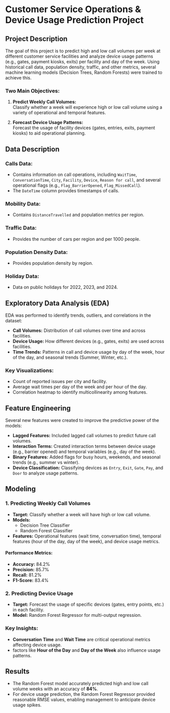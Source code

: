 # **Customer Service Operations & Device Usage Prediction Project**

## **Project Description**

The goal of this project is to predict high and low call volumes per week at different customer service facilities and analyze device usage patterns (e.g., gates, payment kiosks, exits) per facility and day of the week. Using historical call data, population density, traffic, and other metrics, several machine learning models (Decision Trees, Random Forests) were trained to achieve this.

### **Two Main Objectives:**

1. **Predict Weekly Call Volumes:**  
   Classify whether a week will experience high or low call volume using a variety of operational and temporal features.

2. **Forecast Device Usage Patterns:**  
   Forecast the usage of facility devices (gates, entries, exits, payment kiosks) to aid operational planning.

## **Data Description**

### **Calls Data:**

- Contains information on call operations, including `WaitTime`, `ConversationTime`, `City`, `Facility`, `Device`, `Reason for call`, and several operational flags (e.g., `Flag_BarrierOpened`, `Flag_MissedCall`).
- The `DateTime` column provides timestamps of calls.

### **Mobility Data:**

- Contains `DistanceTravelled` and population metrics per region.

### **Traffic Data:**

- Provides the number of cars per region and per 1000 people.

### **Population Density Data:**

- Provides population density by region.

### **Holiday Data:**

- Data on public holidays for 2022, 2023, and 2024.

## **Exploratory Data Analysis (EDA)**

EDA was performed to identify trends, outliers, and correlations in the dataset:

- **Call Volumes:** Distribution of call volumes over time and across facilities.
- **Device Usage:** How different devices (e.g., gates, exits) are used across facilities.
- **Time Trends:** Patterns in call and device usage by day of the week, hour of the day, and seasonal trends (Summer, Winter, etc.).

### **Key Visualizations:**

- Count of reported issues per city and facility.
- Average wait times per day of the week and per hour of the day.
- Correlation heatmap to identify multicollinearity among features.

## **Feature Engineering**

Several new features were created to improve the predictive power of the models:

- **Lagged Features:** Included lagged call volumes to predict future call volumes.
- **Interaction Terms:** Created interaction terms between device usage (e.g., barrier opened) and temporal variables (e.g., day of the week).
- **Binary Features:** Added flags for busy hours, weekends, and seasonal trends (e.g., summer vs winter).
- **Device Classification:** Classifying devices as `Entry`, `Exit`, `Gate`, `Pay`, and `Door` to analyze usage patterns.

## **Modeling**

### **1. Predicting Weekly Call Volumes**

- **Target:** Classify whether a week will have high or low call volume.
- **Models:**  
  - Decision Tree Classifier  
  - Random Forest Classifier
- **Features:** Operational features (wait time, conversation time), temporal features (hour of the day, day of the week), and device usage metrics.

#### **Performance Metrics:**

- **Accuracy:** 84.2%
- **Precision:** 85.7%
- **Recall:** 81.2%
- **F1-Score:** 83.4%

### **2. Predicting Device Usage**

- **Target:** Forecast the usage of specific devices (gates, entry points, etc.) in each facility.
- **Model:** Random Forest Regressor for multi-output regression.

### **Key Insights:**

- **Conversation Time** and **Wait Time** are critical operational metrics affecting device usage.
-  factors like **Hour of the Day** and **Day of the Week** also  influence usage patterns.

## **Results**

- The Random Forest model accurately predicted high and low call volume weeks with an accuracy of **84%**.
- For device usage prediction, the Random Forest Regressor provided reasonable RMSE values, enabling management to anticipate device usage spikes.

